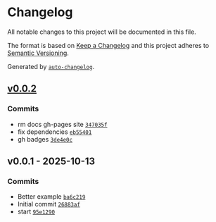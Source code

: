 # Changelog

All notable changes to this project will be documented in this file.

The format is based on [Keep a Changelog](https://keepachangelog.com/en/1.0.0/)
and this project adheres to [Semantic Versioning](https://semver.org/spec/v2.0.0.html).

Generated by [`auto-changelog`](https://github.com/CookPete/auto-changelog).

## [v0.0.2](https://github.com/substrate-system/frost-dkg/compare/v0.0.1...v0.0.2)

### Commits

- rm docs gh-pages site [`347035f`](https://github.com/substrate-system/frost-dkg/commit/347035f57e5c5dc7ca913ca5b4407b8d5325ca83)
- fix dependencies [`eb55401`](https://github.com/substrate-system/frost-dkg/commit/eb55401bed78f6efc458500daab5082317774c06)
- gh badges [`3de4e0c`](https://github.com/substrate-system/frost-dkg/commit/3de4e0c55f3c341d1432f2ab6181d096cebb6385)

## v0.0.1 - 2025-10-13

### Commits

- Better example [`ba6c219`](https://github.com/substrate-system/frost-dkg/commit/ba6c219ee95bbe257c09f5c6b1966aef3dce86eb)
- Initial commit [`26883af`](https://github.com/substrate-system/frost-dkg/commit/26883af88bb4c6979ba446b08515c1f635ee1913)
- start [`95e1290`](https://github.com/substrate-system/frost-dkg/commit/95e1290eba872f473df8d16c0b3f8ea5f1ca8d71)
